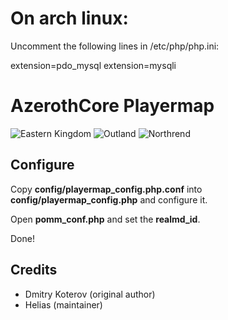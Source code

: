 # On arch linux:

Uncomment the following lines in /etc/php/php.ini:

extension=pdo_mysql
extension=mysqli

# AzerothCore Playermap

![Eastern Kingdom](https://raw.githubusercontent.com/azerothcore/playermap/master/img/showcase/eastern_kingdom.png)
![Outland](https://raw.githubusercontent.com/azerothcore/playermap/master/img/showcase/outland.png)
![Northrend](https://raw.githubusercontent.com/azerothcore/playermap/master/img/showcase/northrend.png)

## Configure

Copy  **config/playermap_config.php.conf** into **config/playermap_config.php** and configure it.

Open **pomm_conf.php** and set the **realmd_id**.

Done!

## Credits

- Dmitry Koterov (original author)
- Helias (maintainer)

